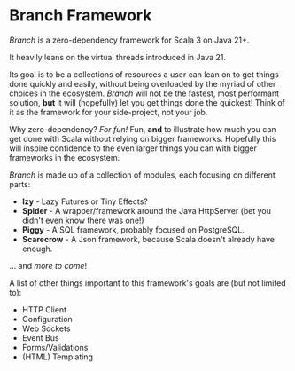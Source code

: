 # Branch Framework

*Branch* is a zero-dependency framework for Scala 3 on Java 21+.

It heavily leans on the virtual threads introduced in Java 21.

Its goal is to be a collections of resources a user can lean on to get things done quickly and easily, without being
overloaded by the myriad of other choices in the ecosystem. *Branch* will not be the fastest, most performant solution,
**but** it will (hopefully) let you get things done the quickest! Think of it as the framework for your side-project,
not your job.

Why zero-dependency? *For fun!* Fun, **and** to illustrate how much you can get done with Scala without relying on
bigger frameworks. Hopefully this will inspire confidence to the even larger things you can with bigger frameworks in
the ecosystem.

*Branch* is made up of a collection of modules, each focusing on different parts:

- **lzy** - Lazy Futures or Tiny Effects?
- **Spider** - A wrapper/framework around the Java HttpServer (bet you didn't even know there was one!)
- **Piggy** - A SQL framework, probably focused on PostgreSQL.
- **Scarecrow** - A Json framework, because Scala doesn't already have enough.

... and *more to come*!

A list of other things important to this framework's goals are (but not limited to):

- HTTP Client
- Configuration
- Web Sockets
- Event Bus
- Forms/Validations
- (HTML) Templating